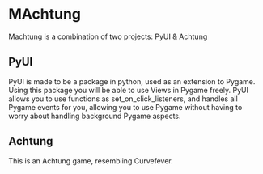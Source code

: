 # MAchtung
Machtung is a combination of two projects: PyUI & Achtung

## PyUI
PyUI is made to be a package in python, used as an extension to Pygame.
Using this package you will be able to use Views in Pygame freely.
PyUI allows you to use functions as set_on_click_listeners, and handles all Pygame events for you, 
allowing you to use Pygame without having to worry about handling background Pygame aspects.

## Achtung
This is an Achtung game, resembling Curvefever.
